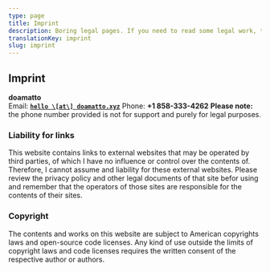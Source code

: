 ```yaml
---
type: page
title: Imprint
description: Boring legal pages. If you need to read some legal work, though, this is the place to be.
translationKey: imprint
slug: imprint
---
```


## Imprint

**doamatto**<br>
Email: **[`hello \[at\] doamatto.xyz`](mailto:hello@doamatto.xyz)**
Phone: **+1 858-333-4262**
**Please note:** the phone number provided is not for support and purely for legal purposes.

### Liability for links

This website contains links to external websites that may be operated by third parties, of which I have no influence or control over the contents of. Therefore, I cannot assume and liability for these external websites. Please review the privacy policy and other legal documents of that site befor using and remember that the operators of those sites are responsible for the contents of their sites.

### Copyright

The contents and works on this website are subject to American copyrights laws and open-source code licenses. Any kind of use outside the limits of copyright laws and code licenses requires the written consent of the respective author or authors.